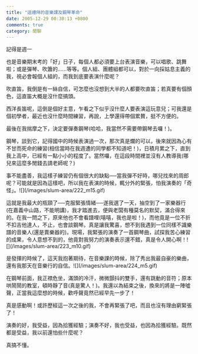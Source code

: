 ```yaml
---
title: "這禮拜的音樂課及鋼琴革命"
date: 2005-12-29 00:30:13 +0800
comments: true
category: 閒聊
---
```

<p>記得是週一</p><p>也是音樂期末考的「好」日子，每個人都必須要上台表演音樂，可以唱歌、跳舞啦；或是彈琴、吹簫的......等等。個人組、團體組都可以，對於一向採姑息主義的我，視必會報個人組的，而我到底要表演什麼呢？</p><p>吹直笛，我倒是有一絲自信，可怎麼也沒想到大半的人都要吹直笛；若真要有個顏色，這直笛大概是沒什麼搞頭。</p><p>西洋長笛呢，這倒是個好主意，乍看之下似乎沒什麼人要表演這玩意兒；可我還是個初學者，最近也沒什麼時間練習，再說，上學還得帶個累贅，挺不方便的。</p><p>最後在我揣摩之下，決定要彈奏鋼琴(哈哈，我當然不需要帶鋼琴去囉！)。</p><p>鋼琴，談到它，記得國中的時候表演過一次，那次真是爛的可以，後來就因為心有不甘而死命的練習(相信當時在我週遭的同學都不知道吧！)，日積月累之下，直到我上高中，已經有一點小小的程度了。當然囉，在這段時間裡並沒有人教導我(哪兒來這麼多閒錢去請老師呢？)</p><p>事不能盡善，我這樣子練習仍有個很大的缺點──當我彈不好時，哪兒找來的周郎呢？可能就是因為這樣吧，所以我在表演的時候，輒分外的緊張，怕我演奏的「奇怪」。![](/images/slum-area/222_m15.gif)</p><p>這就是我最大的瓶頸了──克服緊張情緒──遂我選了一天，抽空到了一家樂器行(在嘉義中山路，不能明講)，我才踏進去，便與老闆有種莫名的默契，滿合得來的。在我一問之下，原來他也不會看譜哩(嘻嘻，我也是啦！)，而他竟是一位不折不扣吉他達人，不止，也會談鋼琴。真是讓我驚喜，想不到我遇到一位同樣不識樂譜的音樂人(還是賣樂器的)。現場，我緊張的演奏了一首鋼琴曲，試探我苦心練習的成果，令人意想不到的，他竟對我努力的演奏表示還不錯，真是令人開心啊！![](/images/slum-area/223_m10.gif)</p><p /><p>是發揮的時候了，這天我抱著期待，在音樂課的時候，除了秀出我最自豪的樂曲，還有我那天在音樂行的自信。![](/images/slum-area/224_m5.gif)</p><p>在鋼琴前面，我正襟危坐，滿頭的冷汗，微微顫抖的雙手，還有跳動的音符；原本哄鬧鬧的教室，頓時靜了音(真是驚人！)。我還以為結束之後，換來的將是一陣噓聲，正當我這麼想的時候，歡呼聲竟然已經早先一步了！</p><p>真是感動啊！或許歷經這一次之後的我，不會再緊張了吧，而且也沒有理由窮緊張了！</p><p>演奏的好，我受益，因為拾獲經驗；演奏不好，我也受益，也因為拾獲經驗。既然都是受益，我以前還怕些什麼呢？</p><p>真搞不懂。</p>
